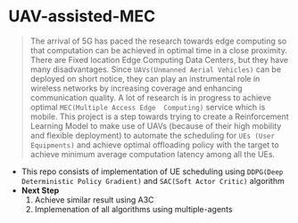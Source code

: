 # UAV-assisted-MEC

> The arrival of 5G has paced the research towards edge computing so that computation can be achieved in optimal time in a close proximity. There are Fixed location Edge Computing Data Centers, but they have many disadvantages. Since `UAVs(Unmanned Aerial Vehicles)` can be deployed on short notice, they can play an instrumental role in wireless networks by increasing coverage and enhancing communication quality. A lot of research is in progress to achieve optimal `MEC(Multiple Access Edge  Computing)` service which is mobile. This project is a step towards trying to create a Reinforcement Learning Model to make use of UAVs (because of their high mobility and flexible deployment) to automate the scheduling for `UEs (User Equipments)` and achieve optimal offloading policy with the target to achieve minimum average computation latency among all the UEs.

- This repo consists of implementation of UE scheduling using `DDPG(Deep Deterministic Policy Gradient)` and `SAC(Soft Actor Critic)` algorithm
- **Next Step** 
  1. Achieve similar result using A3C
  2. Implemenation of all algorithms using multiple-agents
